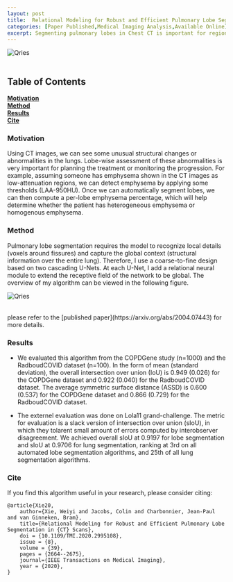 ```yaml
---
layout: post
title:  Relational Modeling for Robust and Efficient Pulmonary Lobe Segmentation in CT Scans
categories: [Paper Published,Medical Imaging Analysis,Available Online]
excerpt: Segmenting pulmonary lobes in Chest CT is important for regional quantitative analysis of many lung diseases such as Chronic Obstructive Pulmonary Diseases (COPD). I designed a method based on deep neural networks to segment lobes from the Chest CT images automatically. My method currently ranks 3 out of 818 teams worldwide in <a href="https://lola11.grand-challenge.org/evaluation/challenge/leaderboard/">Lola11 Grand-challenge</a> (25th in overall Lung segmentation ranking including submissions with human annotations). I also made this algorithm publically available as an <a href="https://grand-challenge.org/algorithms/pulmonary-lobe-segmentation/">algorithm</a> served at the Grand-challenge website. This algorithm is being used by 167 users worldwide.
---
```




<table>
    <tr>
        <img alt="Qries" src="https://lh3.googleusercontent.com/LfbzsbrqhosHg_8GapdQVPbZkD1y7CZEklzPkxkYRe75FOhbVyYN1_6wmF0kmtP3lmHfqtFNmiyDys5c2FszYR9ev_3lGzObpd44UTqDw2x5tvQ5x43AqMnKMKIIBU7DIVd1Dl7jyPRLiLBZorjbQ39xV2jEFI8ttP3Hbf2c93bpS_5OdU_8LDuwc7cylWq-toThbNKf59o7YcLAKjkw-e8Y2Vow4YBuHi3N_C6uoTSjC1X_yOqFcwPk0ohgUqGVMot69u0OZr0Tts0n2RYW7tOSMTWXowKs3CPF3O65MquKzYwkl_Jv4olqcUDk7G9Sj2qUv9RfrXocFPR14rvwUrtXZfNh1gUL0mjRQktgZSJnfZLOXTiFi4XrLXSnrWi1aYt7sNdrA8h93o4VVRhtyXXs7yPkDOFojmEJ8mYKIZt2kgQOpf95byF_P4PpPZUG4TELTfUdpJneIpzyeZqzwHWd8TEufZ56sj9VhQsoL7bFx-_R008uiR73sGrW0h5vD5GB0Kzwza6EIUpKvt_EQeTGnHtODU1-owPy7NRWbx4e9PYxg3gvaYGo1oaoSUD4g3umWbDjjMjLxcpNqyt_npuHTdL6adsQN2Iee2YaRxiUcBrYnFrNFy4lpskptBq5dKEMhumGxfC7v0tilTy41TGnBdSUWvN2KAu4ITf8lpLOpkS4BsQuH4YOoaBt8xcXsaf8TecKH8omEnBeCWtaFoY=w2509-h997-no?authuser=0" >
    </tr>
</table>

## Table of Contents
**[Motivation](#motivation)**<br>
**[Method](#method)**<br>
**[Results](#results)**<br>
**[Cite](#cite)**<br>

 
### Motivation
Using CT images, we can see some unusual structural changes or abnormalities in the lungs. Lobe-wise assessment of these abnormalities is very important for planning the treatment or monitoring the progression. For example, assuming someone has emphysema shown in the CT images as low-attenuation regions, we can detect emphysema by applying some thresholds (LAA-950HU). Once we can automatically segment lobes, we can then compute a per-lobe emphysema percentage, which will help determine whether the patient has heterogeneous emphysema or homogenous emphysema. 

### Method
 Pulmonary lobe segmentation requires the model to recognize local details (voxels around fissures) and capture the global context (structural information over the entire lung). Therefore, I use a coarse-to-fine design based on two cascading U-Nets. At each U-Net, I add a relational neural module to extend the receptive field of the network to be global. The overview of my algorithm can be viewed in the following figure. 
 <table>
    <tr>
        <img alt="Qries" src="https://lh3.googleusercontent.com/nq11BnZIbdkIa8QP8lL0N9H44CXXHUNqMujg3llWbpYOTajen4PAqOz9GTJWnAdeXu25yUY7u7_6QWb9oPA8BCUf2_NpedIvZUg8H5IVANzrme8Vv0lqiCswQTO5fyN_EiAE60j-7rBoBsdZg1SYjKHqDtR_s9mu6u3lBFI4UqHQN3tvRhiUtv4fbUB9rUn1ZtVdt8ZrWTkXp811kO_f40B7C0BC-5apwBRN2c6Q8R3RYRvgUgpDBybuTuG61nzG23enaIzNqSOHgTDdJIiIeUhssNke04wcmhpDz4-fDvuLS3MO5sUJ4fPV-ZtpYvyTrrH022juA_ihHFOmXBy0W9HYt7YfD4y7ZORxnFJJd6r07lez73ZnKW0KlcaZJC6MmZHTD0aKByYYd28D4N9WJacCcmnmTli3jl6xY1gjR8YPT6L9rYO-qsscPrYOyf0dm4Dl8VzGWjWE7-b1JXca3nhYlK7hvhAq1J0fx1F9qN80rDf3T5FJrXF97xcJY-yDxsXPOogv4lnmiT4jTE7heUq-Ra9IbeRt-OFs4R8VkKvY2-nT1eJqwBk7u-hSz8yMUHqx2fWFxQ1b0S2zWbiaI9YLZPjVtrh-E3QPGLYbRPcHlmSI7eTyBzeF5F8axZHT8f9099cOtA-Fvay6MdDGRrLZzTU6AcX-kl5bYSWEmVSMXo4nHsNo-ABTOpk7-8qzI8oErG2-YAvIDIYAR78gfXw=w1023-h547-no?authuser=0" >
    </tr>
</table>
 please refer to the [published paper](https://arxiv.org/abs/2004.07443) for more details.
 
### Results
* We evaluated this algorithm from the COPDGene study (n=1000) and the RadboudCOVID dataset (n=100). In the form of mean (standard deviation), the overall intersection over union (IoU) is 0.949 (0.026) for the COPDGene dataset and 0.922 (0.040) for the RadboudCOVID dataset. The average symmetric surface distance (ASSD) is 0.600 (0.537) for the COPDGene dataset and 0.866 (0.729) for the RadboudCOVID dataset.

* The externel evaluation was done on Lola11 grand-challenge. The metric  for evaluation is a slack version of intersection over union (sIoU), in which they tolarent small amount of errors computed by interobserver disagreement. We achieved overall sIoU at 0.9197 for lobe segmentation and sIoU at 0.9706	for lung segmentation, ranking at 3rd on all automated lobe segmentation algorithms, and 25th of all lung segmentation algorithms. 

### Cite
If you find this algorithm useful in your research, please consider citing:

	@article{Xie20,
	    author={Xie, Weiyi and Jacobs, Colin and Charbonnier, Jean-Paul and van Ginneken, Bram},
	    title={Relational Modeling for Robust and Efficient Pulmonary Lobe Segmentation in {CT} Scans},
	    doi = {10.1109/TMI.2020.2995108},
	    issue = {8},
	    volume = {39},
	    pages = {2664--2675},
	    journal={IEEE Transactions on Medical Imaging},  
	    year = {2020},  
	}


 